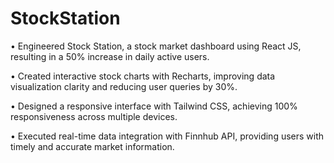 # StockStation

• Engineered Stock Station, a stock market dashboard using React JS, resulting in a 50% increase in daily active users.

• Created interactive stock charts with Recharts, improving data visualization clarity and reducing user queries by 30%.

• Designed a responsive interface with Tailwind CSS, achieving 100% responsiveness across multiple devices.

• Executed real-time data integration with Finnhub API, providing users with timely and accurate market information.
